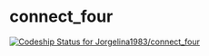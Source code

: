 connect_four
============
[ ![Codeship Status for Jorgelina1983/connect_four](https://www.codeship.io/projects/fde31d70-0a4e-0132-0b71-72af89f9ba0d/status)](https://www.codeship.io/projects/31747)

